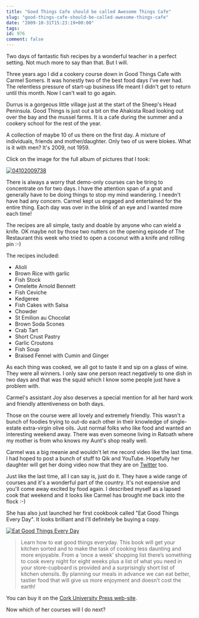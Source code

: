 ```yaml
---
title: "Good Things Cafe should be called Awesome Things Cafe"
slug: "good-things-cafe-should-be-called-awesome-things-cafe"
date: "2009-10-31T15:23:19+00:00"
tags:
id: 976
comment: false
---
```


Two days of fantastic fish recipes by a wonderful teacher in  a perfect setting. Not much more to say than that. But I will.

Three years ago I did a cookery course down in Good Things Cafe with Carmel Somers. It was honestly two of the best food days I've ever had. The relentless pressure of start-up business life meant I didn't get to return until this month. Now I can't wait to go again.

Durrus is a gorgeous little village just at the start of the Sheep's Head Peninsula. Good Things is just out a bit on the Ahakista Road looking out over the bay and the mussel farms. It is a cafe during the summer and a cookery school for the rest of the year.

A collection  of maybe 10 of us there on the first day. A mixture of individuals, friends and mother/daughter. Only two of us were blokes. What is it with men? It's 2009, not 1959.

Click on the image for the full album of pictures that I took:

[![04102009738](http://photos5.pix.ie/36/60/3660A10E74884CAF9BB97BBFFC4B0063-500.jpg)](http://pix.ie/conor/1317958/in/album/359380 "Good Things Cafe")

There is always a worry that demo-only courses can be tiring to concentrate on for two days. I have the attention span of a gnat and generally have to be doing things to stop my mind wandering. I needn't have had any concern. Carmel kept us engaged and entertained for the entire thing. Each day was over in the blink of an eye and I wanted more each time!

The recipes are all simple, tasty and doable by anyone who can wield a knife. OK maybe not by those two nutters on the opening episode of The Restaurant this week who tried to open a coconut with a knife and rolling pin :-)

The recipes included:

*   Alioli
*   Brown Rice with garlic
*   Fish Stock
*   Omelette Arnold Bennett
*   Fish Ceviche
*   Kedgeree
*   Fish Cakes with Salsa
*   Chowder
*   St Emilion au Chocolat
*   Brown Soda Scones
*   Crab Tart
*   Short Crust Pastry
*   Garlic Croutons
*   Fish Soup
*   Braised Fennel with Cumin and Ginger

As each thing was cooked, we all got to taste it and sip on a glass of wine. They were all winners. I only saw one person react negatively to one dish in two days and that was the squid which I know some people just have a problem with. 

Carmel's assistant Joy also deserves a special mention for all her hard work and friendly attentiveness on both days. 

Those on the course were all lovely and extremely friendly. This wasn't a bunch of foodies trying to out-do each other in their knowledge of single-estate extra-virgin olive oils. Just normal folks who like food and wanted an interesting weekend away. There was even someone living in Ratoath where my mother is from who knows my Aunt's shop really well.

Carmel was a big meanie and wouldn't let me record video like the last time. I had hoped to post a bunch of stuff to Qik and YouTube. Hopefully her daughter will get her doing video now that they are on [Twitter](http://www.twitter.com/goodthingscafe) too.

Just like the last time, all I can say is, just do it. They have a wide range of courses and it's a wonderful part of the country. It's not expensive and you'll come away excited by food again. I described myself as a lapsed cook that weekend and it looks like Carmel has brought me back into the flock :-)

She has also just launched her first cookbook called "Eat Good Things Every Day". It looks brilliant and I'll definitely be buying a copy. 

[![](http://www.corkuniversitypress.com//images/shop/product/f5baeb0d415d640d276632c9a53d1494.jpg "Eat Good Things Every Day")](http://www.corkuniversitypress.com/Eat_Good_Things_Everyday_/300/)

> Learn how to eat good things everyday. This book will get your kitchen sorted and to make the task of cooking less daunting and more enjoyable. From a ‘once a week’ shopping list there’s something to cook every night for eight weeks plus a list of what you need in your store-cupboard is provided and a surprisingly short list of kitchen utensils. By planning our meals in advance we can eat better, tastier food that will give us more enjoyment and doesn’t cost the earth!

You can buy it on the [Cork University Press web-site](http://www.corkuniversitypress.com/Eat_Good_Things_Everyday_/300/).

Now which of her courses will I do next?
